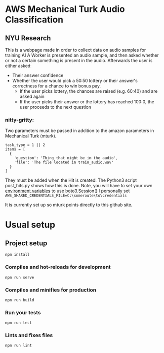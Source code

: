 # AWS Mechanical Turk Audio Classification
## NYU Research

This is a webpage made in order to collect data on audio samples for training AI
A Worker is presented an audio sample, and then asked whether or not a certain something is present in the audio.
Afterwards the user is either asked:
- Their answer confidence 
- Whether the user would pick a 50:50 lottery or their answer's correctness for a chance to win bonus pay.
  - If the user picks lottery, the chances are raised (e.g. 60:40) and are asked again
  - If the user picks their answer or the lottery has reached 100:0, the user proceeds to the next question
  
### nitty-gritty:
Two parameters must be passed in addition to the amazon parameters in Mechanical Turk (mturk). 
```
task_type = 1 || 2
items = [
  {
    'question': 'Thing that might be in the audio',
    'file': 'The file located in train_audio.wav'
  }
]
```
They must be added when the Hit is created. The Python3 script post_hits.py shows how this is done. 
Note, you will have to set your own [environment variables](https://boto3.amazonaws.com/v1/documentation/api/latest/guide/configuration.html#environment-variables) to use boto3.Session()
I personally set `AWS_SHARED_CREDENTIALS_FILE=C:\someroute\to\credentials` 

It is currently set up so mturk points directly to this github site.

# Usual setup

## Project setup
```
npm install
```

### Compiles and hot-reloads for development
```
npm run serve
```

### Compiles and minifies for production
```
npm run build
```

### Run your tests
```
npm run test
```

### Lints and fixes files
```
npm run lint
```
